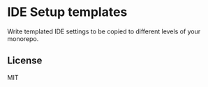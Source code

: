 # IDE Setup templates

Write templated IDE settings to be copied to different levels of your monorepo.

## License

MIT
